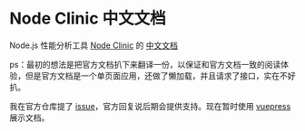 # Node Clinic 中文文档

Node.js 性能分析工具 [Node Clinic](https://clinicjs.org/documentation/) 的 [中文文档](https://youjingyu.github.io/clinic-doc-ch/getting_started.html)

ps：最初的想法是把官方文档扒下来翻译一份，以保证和官方文档一致的阅读体验，但是官方文档是一个单页面应用，还做了懒加载，并且请求了接口，实在不好扒。

我在官方仓库提了 [issue](https://github.com/nearform/node-clinic/issues/113)，官方回复说后期会提供支持。现在暂时使用 [vuepress](https://vuepress.vuejs.org) 展示文档。